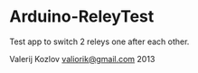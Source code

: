 Arduino-ReleyTest
=================

Test app to switch 2 releys one after each other.

Valerij Kozlov
valiorik@gmail.com
2013
